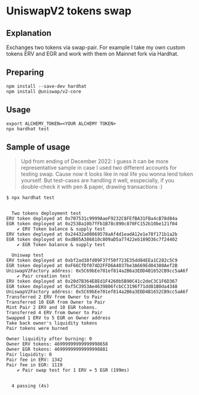 # UniswapV2 tokens swap

## Explanation 
Exchanges two tokens via swap-pair. For example I take my own custom tokens ERV and EGR and work with them on Mainnet fork via Hardhat.

## Preparing
```
npm install --save-dev hardhat
npm install @uniswap/v2-core
```

## Usage
```
export ALCHEMY_TOKEN=<YOUR ALCHEMY TOKEN>
npx hardhat test
```

## Sample of usage
> Upd from ending of December 2022: I guess it can be more representative sample in case I used two different accounts for testing swap. Cause now it looks like in real life you wonna lend token yourself. But test-cases are handling it well, esspecially, if you double-check it with pen & paper, drawing transactions :)

```
$ npx hardhat test


  Two tokens deployment test
ERV token deployed at 0x707531c9999AaeF9232C8FEfBA31FBa4cB78d84a
EGR token deployed at 0x2538a10b7fFb1B78c890c870FC152b10be121f04
    ✔ ERV Token balance & supply test
ERV token deployed at 0x24432a08869578aAf4d1eadA12e1e78f171b1a2b
EGR token deployed at 0xdB05A386810c809aD5a77422eb189D36c7f24402
    ✔ EGR Token balance & supply test

  Uniswap test
ERV token deployed at 0xbf2ad38fd09F37f50f723E35dd84EEa1C282c5C9
EGR token deployed at 0xF66CfDf074D2FFD6A4037be3A669Ed04380Aef2B
UniswapV2Factory address: 0x5C69bEe701ef814a2B6a3EDD4B1652CB9cc5aA6f
    ✔ Pair creation test
ERV token deployed at 0x20d7B364E8Ed1F4260b5B90C41c2deC3C1F6D367
EGR token deployed at 0xf5C3953Ae4639806fcbCC3196f71dd81B0da4348
UniswapV2Factory address: 0x5C69bEe701ef814a2B6a3EDD4B1652CB9cc5aA6f
Transferred 2 ERV from Owner to Pair
Transferred 10 EGR from Owner to Pair
Mint Pair 2 ERV and 10 EGR tokens.
Transferred 4 ERV from Owner to Pair
Swapped 1 ERV to 5 EGR on Owner address
Take back owner's liquidity tokens
Pair tokens were burned

Owner liquidity after burning: 0
Owner ERV tokens: 46999999999999998658
Owner EGR tokens: 46999999999999998881
Pair liquidity: 0
Pair fee in ERV: 1342
Pair fee in EGR: 1119
    ✔ Pair swap test for 1 ERV = 5 EGR (199ms)


  4 passing (4s)



```
